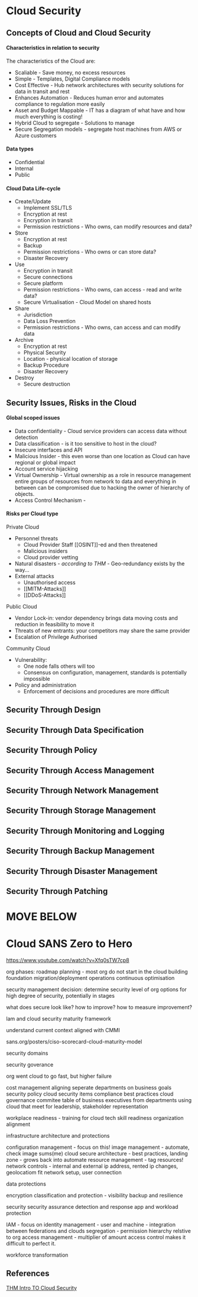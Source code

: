 # Cloud Security 




## Concepts of Cloud and Cloud Security

#### Characteristics in relation to security
The characteristics of the Cloud are:
- Scaliable - Save money, no excess resources 
- Simple - Templates, Digital Compliance models
- Cost Effective - Hub network architectures with security solutions for data in transit and rest
- Enhances Automation - Reduces human error and automates compliance to regulation more easily  
- Asset and Budget Mappable - IT has a diagram of what have and how much everything is costing!
- Hybrid Cloud to segregate - Solutions to manage
- Secure Segregation models - segregate host machines from AWS or Azure customers

#### Data types
- Confidential
- Internal
- Public

#### Cloud Data Life-cycle
- Create/Update
	- Implement SSL/TLS
	- Encryption at rest
	- Encryption in transit
	- Permission restrictions - Who owns, can modify resources and data?
- Store
	- Encryption at rest
	- Backup
	- Permission restrictions - Who owns or can store data?
	- Disaster Recovery 
- Use
	- Encryption in transit
	- Secure connections
	- Secure platform
	- Permission restrictions - Who owns, can access - read and write data?
	- Secure Virtualisation - Cloud Model on shared hosts
- Share
	- Jurisdiction
	- Data Loss Prevention
	- Permission restrictions - Who owns, can access and can modify data 
- Archive
	- Encryption at rest
	- Physical Security 
	- Location - physical location of storage
	- Backup Procedure
	- Disaster Recovery 
- Destroy
	- Secure destruction


## Security Issues, Risks in the Cloud

#### Global scoped issues

- Data confidentiality - Cloud service providers can access data without detection
- Data classification - is it too sensitive to host in the cloud?
- Insecure interfaces and API
- Malicious Insider - this even worse than one location as Cloud can have regional or global impact
- Account service hijacking
- Virtual Ownership - Virtual ownership as a role in resource management entire groups of resources from network to data and everything in between can be compromised due to hacking the owner of hierarchy of objects.  	  
- Access Control Mechanism - 

#### Risks per Cloud type

Private Cloud
- Personnel threats 
	- Cloud Provider Staff [[OSINT]]-ed and then threatened
	- Malicious insiders
	- Cloud provider vetting
- Natural disasters - *according to THM* - Geo-redundancy exists by the way...
- External attacks
	- Unauthorised access
	- [[MITM-Attacks]]
	- [[DDoS-Attacks]]

Public Cloud
- Vendor Lock-in: vendor dependency brings data moving costs and reduction in feasibility to move it    
- Threats of new entrants: your competitors may share the same provider 
- Escalation of Privilege Authorised

Community Cloud
- Vulnerability: 
	- One node falls others will too
	- Consensus on configuration, management, standards is potentially impossible
- Policy and administration
	- Enforcement of decisions and procedures are more difficult

## Security Through Design

## Security Through Data Specification

## Security Through Policy

## Security Through Access Management

## Security Through Network Management

## Security Through Storage Management

## Security Through Monitoring and Logging

## Security Through Backup Management

## Security Through Disaster Management

## Security Through Patching



# MOVE BELOW

# Cloud SANS Zero to Hero

https://www.youtube.com/watch?v=Xfq0sTW7cp8

org phases:
roadmap planning - most org do not start in the cloud
building foundation
migration/deployment
operations
continuous optimisation

security management decision:
determine security level of org
options for high degree of security, potentially in stages

what does secure look like?
how to improve?
how to measure improvement?

lam and 
cloud security maturity framework

understand current context 
aligned with CMMI

sans.org/posters/ciso-scorecard-cloud-maturity-model

security domains

security goverance

org went cloud to go fast, but higher failure

cost management
    aligning seperate departments on business goals
security policy
    cloud security items
    compliance best practices
cloud governance commitee
    table of business executives from departments using cloud that meet for leadership, stakeholder representation

workplace readiness - training for cloud tech
     skill readiness
     organization alignment

infrastructure architecture and protections

configuration management - focus on this!
image management - automate, check image sums(me)
cloud secure architecture - best practices, landing zone - grows back into automate
resource management - tag resources!
network controls - internal and external ip address, rented ip changes, geolocatiom fit network setup, user connection


data protections

encryption
classification and protection - visibility
backup and resilience

security
security assurance
detection and response
app and workload protection


IAM - focus on
identity management - user and machine - integration between federations and clouds
segregation - permission hierarchy relstive to org
access management - multiplier of amount access control makes it difficult to perfect it.

workforce transformation


## References

[THM Intro TO Cloud Security](https://tryhackme.com/room/introductiontocloudsecurityc6)